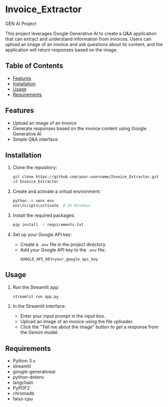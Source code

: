 # Invoice_Extractor
GEN AI Project

This project leverages Google Generative AI to create a Q&A application that can extract and understand information from invoices. Users can upload an image of an invoice and ask questions about its content, and the application will return responses based on the image.

## Table of Contents
- [Features](#features)
- [Installation](#installation)
- [Usage](#usage)
- [Requirements](#requirements)


## Features
- Upload an image of an invoice
- Generate responses based on the invoice content using Google Generative AI
- Simple Q&A interface

## Installation

1. Clone the repository:
    ```bash
    git clone https://github.com/your-username/Invoice_Extractor.git
    cd Invoice_Extractor
    ```

2. Create and activate a virtual environment:
    ```bash
    python -m venv env
    env\Scripts\activate  # On Windows
    ```

3. Install the required packages:
    ```bash
    pip install -r requirements.txt
    ```

4. Set up your Google API key:
    - Create a `.env` file in the project directory.
    - Add your Google API key to the `.env` file:
      ```
      GOOGLE_API_KEY=your_google_api_key
      ```

## Usage

1. Run the Streamlit app:
    ```bash
    streamlit run app.py
    ```

2. In the Streamlit interface:
    - Enter your input prompt in the input box.
    - Upload an image of an invoice using the file uploader.
    - Click the "Tell me about the image" button to get a response from the Gemini model.

## Requirements

- Python 3.x
- streamlit
- google-generativeai
- python-dotenv
- langchain
- PyPDF2
- chromadb
- faiss-cpu



